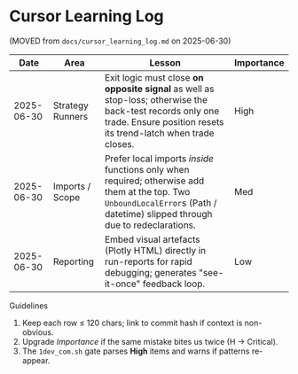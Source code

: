 # Cursor Learning Log

(MOVED from `docs/cursor_learning_log.md` on 2025-06-30)

| Date | Area | Lesson | Importance |
|------|------|--------|------------|
| 2025-06-30 | Strategy Runners | Exit logic must close **on opposite signal** as well as stop-loss; otherwise the back-test records only one trade.  Ensure position resets its trend-latch when trade closes. | High |
| 2025-06-30 | Imports / Scope | Prefer local imports *inside* functions only when required; otherwise add them at the top.  Two `UnboundLocalError`s (Path / datetime) slipped through due to redeclarations. | Med |
| 2025-06-30 | Reporting | Embed visual artefacts (Plotly HTML) directly in run-reports for rapid debugging; generates "see-it-once" feedback loop. | Low |

Guidelines
1. Keep each row ≤ 120 chars; link to commit hash if context is non-obvious.  
2. Upgrade *Importance* if the same mistake bites us twice (H → Critical).  
3. The `1dev_com.sh` gate parses **High** items and warns if patterns re-appear. 